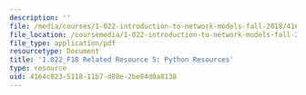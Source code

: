 ```yaml
---
description: ''
file: /media/courses/1-022-introduction-to-network-models-fall-2018/4164c023511811b7d88e2be84d0a8138_MIT1_022F18_RelatedResource5.pdf
file_location: /coursemedia/1-022-introduction-to-network-models-fall-2018/4164c023511811b7d88e2be84d0a8138_MIT1_022F18_RelatedResource5.pdf
file_type: application/pdf
resourcetype: Document
title: '1.022_F18 Related Resource 5: Python Resources'
type: resource
uid: 4164c023-5118-11b7-d88e-2be84d0a8138
---
```

